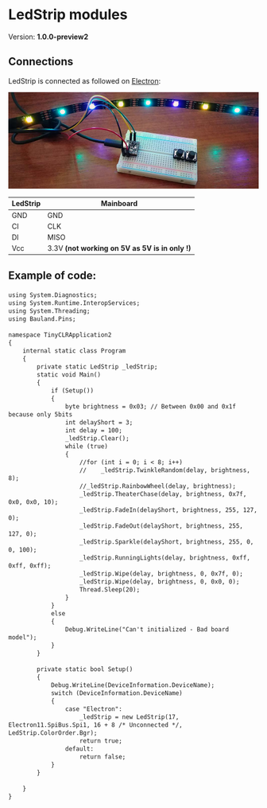 # LedStrip modules
Version: __1.0.0-preview2__

## Connections ##
LedStrip is connected as followed on [Electron](http://www.ingenuitymicro.com/products/electron/):

![Schematic](LedStrip-Electron.jpg)

LedStrip | Mainboard
-------- | ----------
GND | GND
CI | CLK
DI | MISO
Vcc | 3.3V __(not working on 5V as 5V is in only !)__


## Example of code:
```CSharp
using System.Diagnostics;
using System.Runtime.InteropServices;
using System.Threading;
using Bauland.Pins;

namespace TinyCLRApplication2
{
    internal static class Program
    {
        private static LedStrip _ledStrip;
        static void Main()
        {
            if (Setup())
            {
                byte brightness = 0x03; // Between 0x00 and 0x1f because only 5bits
                int delayShort = 3;
                int delay = 100;
                _ledStrip.Clear();
                while (true)
                {
                    //for (int i = 0; i < 8; i++)
                    //    _ledStrip.TwinkleRandom(delay, brightness, 8);
                    //_ledStrip.RainbowWheel(delay, brightness);
                    _ledStrip.TheaterChase(delay, brightness, 0x7f, 0x0, 0x0, 10);
                    _ledStrip.FadeIn(delayShort, brightness, 255, 127, 0);
                    _ledStrip.FadeOut(delayShort, brightness, 255, 127, 0);
                    _ledStrip.Sparkle(delayShort, brightness, 255, 0, 0, 100);
                    _ledStrip.RunningLights(delay, brightness, 0xff, 0xff, 0xff);
                    _ledStrip.Wipe(delay, brightness, 0, 0x7f, 0);
                    _ledStrip.Wipe(delay, brightness, 0, 0x0, 0);
                    Thread.Sleep(20);
                }
            }
            else
            {
                Debug.WriteLine("Can't initialized - Bad board model");
            }
        }

        private static bool Setup()
        {
            Debug.WriteLine(DeviceInformation.DeviceName);
            switch (DeviceInformation.DeviceName)
            {
                case "Electron":
                    _ledStrip = new LedStrip(17, Electron11.SpiBus.Spi1, 16 + 8 /* Unconnected */, LedStrip.ColorOrder.Bgr);
                    return true;
                default:
                    return false;
            }
        }

    }
}
```
